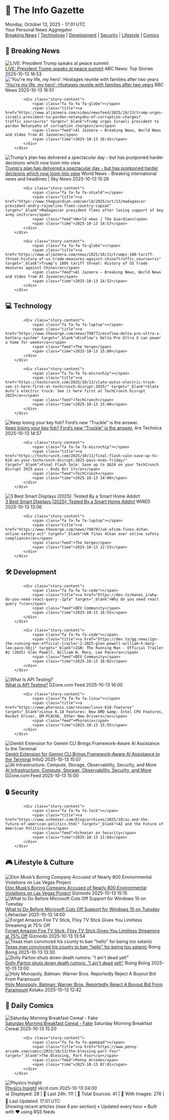 <!-- Processing 54 RSS feeds at 2025-10-13 17:01:31 UTC -->
<!-- Processing: Saturday Morning Breakfast Cereal -->
<!-- Processing: Poorly Drawn Lines -->
<!-- Processing: Garfield -->
<!-- Processing: Questionable Content -->
<!-- Processing: BBC World News -->
<!-- Processing: Al Jazeera Breaking News -->
<!-- Processing: Reuters Top News -->
<!-- Processing: Associated Press Breaking -->
<!-- Processing: ABC News Breaking -->
<!-- Processing: NBC News Breaking -->
<!-- Processing: Sky News World -->
<!-- Processing: O'Reilly Radar -->
<!-- Processing: WIRED -->
<!-- Processing: Lobsters Python -->
<!-- Processing: Hacker News -->
<!-- Processing: Dev.to -->
<!-- Processing: Phoronix Linux News -->
<!-- Processing: It's FOSS -->
<!-- Processing: GitLab Blog -->
<!-- Processing: InfoQ -->
<!-- Processing: DZone -->
<!-- Processing: Coding Horror -->
<!-- Generated 7 new posts out of 22 feeds processed -->
<div class="newspaper-header">
    <h1 class="newspaper-title">📰 The Info Gazette</h1>
    <div class="newspaper-date">Monday, October 13, 2025 - 17:01 UTC</div>
    <div class="newspaper-subtitle">Your Personal News Aggregator</div>
</div>

<div class="newspaper-nav">
    <a href="#breaking">Breaking News</a> |
    <a href="#tech">Technology</a> |
    <a href="#dev">Development</a> |
    <a href="#security">Security</a> |
    <a href="#lifestyle">Lifestyle</a> |
    <a href="#webcomics">Comics</a>
</div>

<div class="news-section breaking-news" id="breaking">
<h2 class="section-header">🚨 Breaking News</h2>
<div class="stories-container">
<div class="story">
            <img src="https://s.abcnews.com/images/US/abcnewsl-abc-ml-250107_1736267930625_hpMain_4x3t_384.jpg" alt="LIVE:  President Trump speaks at peace summit" class="story-image" loading="lazy" onerror="this.style.display='none'">
            <div class="story-content">
                <span class="fa fa-fw fa-tv"></span>
                <span class="title"><a href="https://abcnews.go.com/Live/video/abcnews-live-41463246" target="_blank">LIVE:  President Trump speaks at peace summit</a></span>
                <span class="feed">ABC News: Top Stories</span>
                <span class="time">2025-10-13 16:53</span>
            </div>
        </div>
<div class="story">
            <img src="https://ichef.bbci.co.uk/ace/standard/240/cpsprodpb/c103/live/fd00aa00-a84e-11f0-92db-77261a15b9d2.jpg" alt="&#x27;You&#x27;re my life, my hero&#x27;: Hostages reunite with families after two years" class="story-image" loading="lazy" onerror="this.style.display='none'">
            <div class="story-content">
                <span class="fa fa-fw fa-earth-americas"></span>
                <span class="title"><a href="https://www.bbc.com/news/articles/cyv8p8m4qg6o?at_medium=RSS&at_campaign=rss" target="_blank">&#x27;You&#x27;re my life, my hero&#x27;: Hostages reunite with families after two years</a></span>
                <span class="feed">BBC News</span>
                <span class="time">2025-10-13 16:51</span>
            </div>
        </div>
<div class="story">
            
            <div class="story-content">
                <span class="fa fa-fw fa-globe"></span>
                <span class="title"><a href="https://www.aljazeera.com/video/newsfeed/2025/10/13/trump-urges-israeli-president-to-pardon-netanyahu-of-corruption-charges?traffic_source=rss" target="_blank">Trump urges Israeli president to pardon Netanyahu of corruption charges</a></span>
                <span class="feed">Al Jazeera – Breaking News, World News and Video from Al Jazeera</span>
                <span class="time">2025-10-13 16:41</span>
            </div>
        </div>
<div class="story">
            <img src="https://e3.365dm.com/25/10/1920x1080/skynews-donald-trump-egypt_7050047.jpg?20251013161217" alt="Trump&#x27;s plan has delivered a spectacular day - but has postponed harder decisions which now loom into view" class="story-image" loading="lazy" onerror="this.style.display='none'">
            <div class="story-content">
                <span class="fa fa-fw fa-satellite"></span>
                <span class="title"><a href="https://news.sky.com/story/trumps-plan-has-delivered-a-spectacular-day-but-has-postponed-harder-decisions-which-now-loom-into-view-13449578" target="_blank">Trump&#x27;s plan has delivered a spectacular day - but has postponed harder decisions which now loom into view</a></span>
                <span class="feed">World News - Breaking international news and headlines | Sky News</span>
                <span class="time">2025-10-13 15:26</span>
            </div>
        </div>
<div class="story">
            
            <div class="story-content">
                <span class="fa fa-fw fa-shield"></span>
                <span class="title"><a href="https://www.theguardian.com/world/2025/oct/13/madagascar-president-andry-rajoelina-flees-country-capsat" target="_blank">Madagascar president flees after losing support of key army unit</a></span>
                <span class="feed">World news | The Guardian</span>
                <span class="time">2025-10-13 14:57</span>
            </div>
        </div>
<div class="story">
            
            <div class="story-content">
                <span class="fa fa-fw fa-globe"></span>
                <span class="title"><a href="https://www.aljazeera.com/news/2025/10/13/trumps-100-tariff-threat-history-of-us-trade-measures-against-china?traffic_source=rss" target="_blank">Trump’s 100% tariff threat: History of US trade measures against China</a></span>
                <span class="feed">Al Jazeera – Breaking News, World News and Video from Al Jazeera</span>
                <span class="time">2025-10-13 14:52</span>
            </div>
        </div>
</div>
</div>
<div class="news-section tech-news" id="tech">
<h2 class="section-header">💻 Technology</h2>
<div class="stories-container">
<div class="story">
            
            <div class="story-content">
                <span class="fa fa-fw fa-laptop"></span>
                <span class="title"><a href="https://www.theverge.com/news/798772/ecoflow-delta-pro-ultra-x-battery-system" target="_blank">EcoFlow’s Delta Pro Ultra X can power a home for weeks</a></span>
                <span class="feed">The Verge</span>
                <span class="time">2025-10-13 15:00</span>
            </div>
        </div>
<div class="story">
            
            <div class="story-content">
                <span class="fa fa-fw fa-microchip"></span>
                <span class="title"><a href="https://techcrunch.com/2025/10/13/slate-autos-electric-truck-see-it-here-first-at-techcrunch-disrupt-2025/" target="_blank">Slate Auto’s electric truck: See it here first at TechCrunch Disrupt 2025</a></span>
                <span class="feed">TechCrunch</span>
                <span class="time">2025-10-13 15:00</span>
            </div>
        </div>
<div class="story">
            <img src="https://cdn.arstechnica.net/wp-content/uploads/2025/10/Truckle_7-500x500.jpg" alt="Keep losing your key fob? Ford’s new “Truckle” is the answer." class="story-image" loading="lazy" onerror="this.style.display='none'">
            <div class="story-content">
                <span class="fa fa-fw fa-cog"></span>
                <span class="title"><a href="https://arstechnica.com/cars/2025/10/keep-losing-your-key-fob-fords-new-truckle-is-the-answer/" target="_blank">Keep losing your key fob? Ford’s new “Truckle” is the answer.</a></span>
                <span class="feed">Ars Technica</span>
                <span class="time">2025-10-13 14:57</span>
            </div>
        </div>
<div class="story">
            
            <div class="story-content">
                <span class="fa fa-fw fa-microchip"></span>
                <span class="title"><a href="https://techcrunch.com/2025/10/13/final-flash-sale-save-up-to-624-on-your-techcrunch-disrupt-2025-pass-ends-friday/" target="_blank">Final Flash Sale: Save up to $624 on your TechCrunch Disrupt 2025 pass — Ends Oct 17</a></span>
                <span class="feed">TechCrunch</span>
                <span class="time">2025-10-13 14:00</span>
            </div>
        </div>
<div class="story">
            <img src="https://media.wired.com/photos/68645ab469fff38262c0c632/master/pass/These%20Are%20Our%20Favorite%20Smart%20Displays.png" alt="3 Best Smart Displays (2025): Tested By a Smart Home Addict" class="story-image" loading="lazy" onerror="this.style.display='none'">
            <div class="story-content">
                <span class="fa fa-fw fa-bolt"></span>
                <span class="title"><a href="https://www.wired.com/gallery/best-smart-displays/" target="_blank">3 Best Smart Displays (2025): Tested By a Smart Home Addict</a></span>
                <span class="feed">WIRED</span>
                <span class="time">2025-10-13 13:06</span>
            </div>
        </div>
<div class="story">
            
            <div class="story-content">
                <span class="fa fa-fw fa-laptop"></span>
                <span class="title"><a href="https://www.theverge.com/news/798797/uk-ofcom-fines-4chan-online-safety-act" target="_blank">UK fines 4Chan over online safety compliance</a></span>
                <span class="feed">The Verge</span>
                <span class="time">2025-10-13 12:53</span>
            </div>
        </div>
</div>
</div>
<div class="news-section dev-news" id="dev">
<h2 class="section-header">🛠️ Development</h2>
<div class="stories-container">
<div class="story">
            
            <div class="story-content">
                <span class="fa fa-fw fa-code"></span>
                <span class="title"><a href="https://dev.to/manas_1/why-do-you-need-react-query--1pfa" target="_blank">Why do you need react query ?</a></span>
                <span class="feed">DEV Community</span>
                <span class="time">2025-10-13 16:55</span>
            </div>
        </div>
<div class="story">
            
            <div class="story-content">
                <span class="fa fa-fw fa-code"></span>
                <span class="title"><a href="https://dev.to/gg_news/ign-the-running-man-official-trailer-2-2025-glen-powell-william-h-macy-lee-pace-5bjj" target="_blank">IGN: The Running Man - Official Trailer #2 (2025) Glen Powell, William H. Macy, Lee Pace</a></span>
                <span class="feed">DEV Community</span>
                <span class="time">2025-10-13 16:02</span>
            </div>
        </div>
<div class="story">
            <img src="https://dz2cdn1.dzone.com/thumbnail?fid=18696380&w=600" alt="What Is API Testing?" class="story-image" loading="lazy" onerror="this.style.display='none'">
            <div class="story-content">
                <span class="fa fa-fw fa-newspaper"></span>
                <span class="title"><a href="https://dzone.com/articles/understanding-api-testing" target="_blank">What Is API Testing?</a></span>
                <span class="feed">DZone.com Feed</span>
                <span class="time">2025-10-13 16:00</span>
            </div>
        </div>
<div class="story">
            
            <div class="story-content">
                <span class="fa fa-fw fa-linux"></span>
                <span class="title"><a href="https://www.phoronix.com/review/linux-618-features" target="_blank">Linux 6.18 Features: New AMD &amp; Intel CPU Features, Rocket Driver, DM-PCACHE, Other New Drivers</a></span>
                <span class="feed">Phoronix</span>
                <span class="time">2025-10-13 15:55</span>
            </div>
        </div>
<div class="story">
            <img src="https://res.infoq.com/news/2025/10/genkit-extension-gemini/en/headerimage/generatedHeaderImage-1760297925155.jpg" alt="Genkit Extension for Gemini CLI Brings Framework-Aware AI Assistance to the Terminal" class="story-image" loading="lazy" onerror="this.style.display='none'">
            <div class="story-content">
                <span class="fa fa-fw fa-info-circle"></span>
                <span class="title"><a href="https://www.infoq.com/news/2025/10/genkit-extension-gemini/?utm_campaign=infoq_content&utm_source=infoq&utm_medium=feed&utm_term=global" target="_blank">Genkit Extension for Gemini CLI Brings Framework-Aware AI Assistance to the Terminal</a></span>
                <span class="feed">InfoQ</span>
                <span class="time">2025-10-13 15:07</span>
            </div>
        </div>
<div class="story">
            <img src="https://dz2cdn1.dzone.com/thumbnail?fid=18696359&w=600" alt="AI Infrastructure: Compute, Storage, Observability, Security, and More" class="story-image" loading="lazy" onerror="this.style.display='none'">
            <div class="story-content">
                <span class="fa fa-fw fa-newspaper"></span>
                <span class="title"><a href="https://dzone.com/articles/ai-infrastructure-compute-storage-observability" target="_blank">AI Infrastructure: Compute, Storage, Observability, Security, and More</a></span>
                <span class="feed">DZone.com Feed</span>
                <span class="time">2025-10-13 15:00</span>
            </div>
        </div>
</div>
</div>
<div class="news-section security-news" id="security">
<h2 class="section-header">🔒 Security</h2>
<div class="stories-container">
<div class="story">
            
            <div class="story-content">
                <span class="fa fa-fw fa-lock"></span>
                <span class="title"><a href="https://www.schneier.com/blog/archives/2025/10/ai-and-the-future-of-american-politics.html" target="_blank">AI and the Future of American Politics</a></span>
                <span class="feed">Schneier on Security</span>
                <span class="time">2025-10-13 11:04</span>
            </div>
        </div>
</div>
</div>
<div class="news-section lifestyle-news" id="lifestyle">
<h2 class="section-header">🎮 Lifestyle & Culture</h2>
<div class="stories-container">
<div class="story">
            <img src="https://gizmodo.com/app/uploads/2023/03/7bc27848612c2cfd43b08597a47ecd50-1024x683.jpg" alt="Elon Musk’s Boring Company Accused of Nearly 800 Environmental Violations on Las Vegas Project" class="story-image" loading="lazy" onerror="this.style.display='none'">
            <div class="story-content">
                <span class="fa fa-fw fa-computer"></span>
                <span class="title"><a href="https://gizmodo.com/elon-musks-boring-company-accused-of-nearly-800-environmental-violations-on-las-vegas-project-2000671820" target="_blank">Elon Musk’s Boring Company Accused of Nearly 800 Environmental Violations on Las Vegas Project</a></span>
                <span class="feed">Gizmodo</span>
                <span class="time">2025-10-13 15:15</span>
            </div>
        </div>
<div class="story">
            <img src="https://lifehacker.com/imagery/articles/01JYKW5CHJ5W0VMC8STAYW46FR/hero-image.png" alt="What to Do Before Microsoft Cuts Off Support for Windows 10 on Tuesday" class="story-image" loading="lazy" onerror="this.style.display='none'">
            <div class="story-content">
                <span class="fa fa-fw fa-life-ring"></span>
                <span class="title"><a href="https://lifehacker.com/tech/extra-year-windows-10-security-updates?utm_medium=RSS" target="_blank">What to Do Before Microsoft Cuts Off Support for Windows 10 on Tuesday</a></span>
                <span class="feed">Lifehacker</span>
                <span class="time">2025-10-13 14:00</span>
            </div>
        </div>
<div class="story">
            <img src="https://gizmodo.com/app/uploads/2025/10/Flixy-1280x853.jpg" alt="Forget Amazon Fire TV Stick, Flixy TV Stick Gives You Limitless Streaming at 75% Off" class="story-image" loading="lazy" onerror="this.style.display='none'">
            <div class="story-content">
                <span class="fa fa-fw fa-computer"></span>
                <span class="title"><a href="https://gizmodo.com/forget-amazon-fire-tv-stick-flixy-tv-stick-gives-you-limitless-streaming-at-75-off-2000671726" target="_blank">Forget Amazon Fire TV Stick, Flixy TV Stick Gives You Limitless Streaming at 75% Off</a></span>
                <span class="feed">Gizmodo</span>
                <span class="time">2025-10-13 13:54</span>
            </div>
        </div>
<div class="story">
            <img src="https://i0.wp.com/boingboing.net/wp-content/uploads/2023/10/devil-dog.jpeg?fit=1500%2C1000&amp;quality=60&amp;ssl=1" alt="Texas man convinced his county to ban &quot;hello&quot; for being too satanic" class="story-image" loading="lazy" onerror="this.style.display='none'">
            <div class="story-content">
                <span class="fa fa-fw fa-arrow-right"></span>
                <span class="title"><a href="https://boingboing.net/2025/10/13/heaveno-vs-hello-the-bizarre-1990s-crusade-against-a-common-greeting.html" target="_blank">Texas man convinced his county to ban &quot;hello&quot; for being too satanic</a></span>
                <span class="feed">Boing Boing</span>
                <span class="time">2025-10-13 13:30</span>
            </div>
        </div>
<div class="story">
            <img src="https://i0.wp.com/boingboing.net/wp-content/uploads/2025/10/dolly-parton.jpg?fit=1200%2C960&amp;quality=60&amp;ssl=1" alt="Dolly Parton shuts down death rumors: &quot;I ain&#x27;t dead yet!&quot;" class="story-image" loading="lazy" onerror="this.style.display='none'">
            <div class="story-content">
                <span class="fa fa-fw fa-arrow-right"></span>
                <span class="title"><a href="https://boingboing.net/2025/10/13/dolly-parton-reassures-anxious-nation-with-proof-of-life.html" target="_blank">Dolly Parton shuts down death rumors: &quot;I ain&#x27;t dead yet!&quot;</a></span>
                <span class="feed">Boing Boing</span>
                <span class="time">2025-10-13 13:00</span>
            </div>
        </div>
<div class="story">
            <img src="https://kotaku.com/app/uploads/2025/10/warner-paramount.jpg" alt="Holy Monopoly, Batman: Warner Bros. Reportedly Reject A Buyout Bid From Paramount" class="story-image" loading="lazy" onerror="this.style.display='none'">
            <div class="story-content">
                <span class="fa fa-fw fa-gamepad"></span>
                <span class="title"><a href="https://kotaku.com/holy-monopoly-batman-warner-bros-reportedly-reject-a-buyout-bid-from-paramount-2000634581" target="_blank">Holy Monopoly, Batman: Warner Bros. Reportedly Reject A Buyout Bid From Paramount</a></span>
                <span class="feed">Kotaku</span>
                <span class="time">2025-10-13 12:42</span>
            </div>
        </div>
</div>
</div>
<div class="news-section webcomics-section" id="webcomics">
<h2 class="section-header">🎨 Daily Comics</h2>
<div class="stories-container">
<div class="story">
            <img src="https://www.smbc-comics.com/comics/1760333454-20251013.png" alt="Saturday Morning Breakfast Cereal - Fake" class="story-image" loading="lazy" onerror="this.style.display='none'">
            <div class="story-content">
                <span class="fa fa-fw fa-smile"></span>
                <span class="title"><a href="https://www.smbc-comics.com/comic/fake-2" target="_blank">Saturday Morning Breakfast Cereal - Fake</a></span>
                <span class="feed">Saturday Morning Breakfast Cereal</span>
                <span class="time">2025-10-13 15:20</span>
            </div>
        </div>
<div class="story">
            
            <div class="story-content">
                <span class="fa fa-fw fa-gamepad"></span>
                <span class="title"><a href="https://www.penny-arcade.com/comic/2025/10/13/the-blessing-part-four" target="_blank">The Blessing, Part Four</a></span>
                <span class="feed">Penny Arcade</span>
                <span class="time">2025-10-13 07:01</span>
            </div>
        </div>
<div class="story">
            <img src="https://imgs.xkcd.com/comics/physics_insight.png" alt="Physics Insight" class="story-image" loading="lazy" onerror="this.style.display='none'">
            <div class="story-content">
                <span class="fa fa-fw fa-laugh"></span>
                <span class="title"><a href="https://xkcd.com/3154/" target="_blank">Physics Insight</a></span>
                <span class="feed">xkcd.com</span>
                <span class="time">2025-10-13 04:00</span>
            </div>
        </div>
</div>
</div>

<div class="newspaper-footer">
    <div class="stats">
        📊 Displayed: 28 | 📅 Last 24h: 111 | 📡 Total Sources: 41 | 📸 With Images: 276 |
        🔄 Last Updated: 17:01 UTC
    </div>
    <div class="footer-note">
        Showing recent articles (max 6 per section) • Updated every hour • Built with ❤️ using RSS feeds
    </div>
</div>
